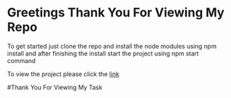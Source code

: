 # Greetings Thank You For Viewing My Repo

To get started just clone the repo and install the node modules using npm install and after finishing the install start the project using npm start command

To view the project please click the [link](https://lucid-austin-d8fbdf.netlify.app/)

#Thank You For Viewing My Task
